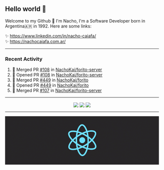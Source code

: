 ## Hello world 👋  
Welcome to my Github 🧙‍ I'm Nacho, I'm a Software Developer born in Argentina🇦🇷 in 1992. Here are some links:  
  
✨ https://www.linkedin.com/in/nacho-caiafa/  
✨ https://nachocaiafa.com.ar/  

---

### Recent Activity

<!--START_SECTION:activity-->
1. 🎉 Merged PR [#108](https://github.com/NachoKai/forito-server/pull/108) in [NachoKai/forito-server](https://github.com/NachoKai/forito-server)
2. 💪 Opened PR [#108](https://github.com/NachoKai/forito-server/pull/108) in [NachoKai/forito-server](https://github.com/NachoKai/forito-server)
3. 🎉 Merged PR [#449](https://github.com/NachoKai/forito/pull/449) in [NachoKai/forito](https://github.com/NachoKai/forito)
4. 💪 Opened PR [#449](https://github.com/NachoKai/forito/pull/449) in [NachoKai/forito](https://github.com/NachoKai/forito)
5. 🎉 Merged PR [#107](https://github.com/NachoKai/forito-server/pull/107) in [NachoKai/forito-server](https://github.com/NachoKai/forito-server)
<!--END_SECTION:activity-->

---

<p align="center">
    <img align='center' src="https://github-readme-stats.vercel.app/api?username=NachoKai&theme=react&hide_border=true&include_all_commits=false&count_private=true" />
    <img align="center" src="https://github-readme-stats.vercel.app/api/top-langs?username=NachoKai&langs_count=10&show_icons=true&locale=en&layout=compact&theme=react&hide_border=true" />
    <img align='center' src="https://github-readme-streak-stats.herokuapp.com/?user=NachoKai&theme=react&hide_border=true" />
</p>

---

<p align="center">
    <img align='center' src='https://raw.githubusercontent.com/NachoKai/NachoKai/master/x3x5w638kkixi9s3h3vw.gif' >
</p>
